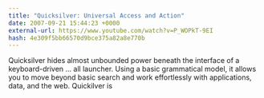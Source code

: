 ```yaml
---
title: "Quicksilver: Universal Access and Action"
date: 2007-09-21 15:44:23 +0000
external-url: https://www.youtube.com/watch?v=P_WOPkT-9EI
hash: 4e309f5bb66570d9bce375a82a8e770b
---
```


Quicksilver hides almost unbounded power beneath the interface of a keyboard-driven  ... all  launcher. Using a basic grammatical model, it allows you to move beyond basic search and work effortlessly with applications, data, and the web. Quickilver is
